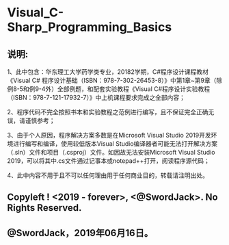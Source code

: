 # Visual_C-Sharp_Programming_Basics

## 说明:

1、此中包含：华东理工大学药学类专业，20182学期，C#程序设计课程教材《Visual C# 程序设计基础（ISBN：978-7-302-26453-8）》中第1章~第9章（除例8-5和例9-4外）全部例题，和配套实验教程《Visual C#程序设计实验教程（ISBN：978-7-121-17932-7）》中上机课程要求完成之全部内容；

2、程序代码不完全按照书本和实验教程之范例进行编写，且不保证完全正确无误，请谨慎参考；

3、由于个人原因，程序解决方案多数是在Microsoft Visual Studio 2019开发环境进行编写和编译，使用较低版本Visual Studio编译器者可能无法打开解决方案（.sln）文件和项目（.csproj）文件。如因故无法安装Microsoft Visual Studio 2019，可以将其中.cs文件通过记事本或notepad++打开，阅读程序源代码；

4、此中内容不用于且不可以任何理由用于任何商业目的，转载请注明出处。


## Copyleft ! <2019 - forever>, <@SwordJack>. No Rights Reserved.

## @SwordJack，2019年06月16日。
